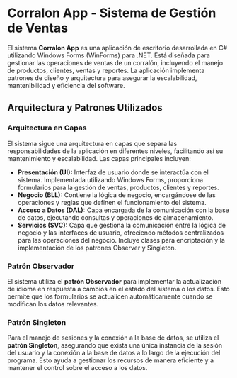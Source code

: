# Corralon App - Sistema de Gestión de Ventas

El sistema **Corralon App** es una aplicación de escritorio desarrollada en C# utilizando Windows Forms (WinForms) para .NET. Está diseñada para gestionar las operaciones de ventas de un corralón, incluyendo el manejo de productos, clientes, ventas y reportes. La aplicación implementa patrones de diseño y arquitectura para asegurar la escalabilidad, mantenibilidad y eficiencia del software.

## Arquitectura y Patrones Utilizados

### Arquitectura en Capas
El sistema sigue una arquitectura en capas que separa las responsabilidades de la aplicación en diferentes niveles, facilitando así su mantenimiento y escalabilidad. Las capas principales incluyen:

- **Presentación (UI):** Interfaz de usuario donde se interactúa con el sistema. Implementada utilizando Windows Forms, proporciona formularios para la gestión de ventas, productos, clientes y reportes.
- **Negocio (BLL):** Contiene la lógica de negocio, encargándose de las operaciones y reglas que definen el funcionamiento del sistema.
- **Acceso a Datos (DAL):** Capa encargada de la comunicación con la base de datos, ejecutando consultas y operaciones de almacenamiento.
- **Servicios (SVC):** Capa que gestiona la comunicación entre la lógica de negocio y las interfaces de usuario, ofreciendo métodos centralizados para las operaciones del negocio. Incluye clases para encriptación y la implementación de los patrones Observer y Singleton.

### Patrón Observador
El sistema utiliza el **patrón Observador** para implementar la actualización de idioma en respuesta a cambios en el estado del sistema o los datos. Esto permite que los formularios se actualicen automáticamente cuando se modifican los datos relevantes.

### Patrón Singleton
Para el manejo de sesiones y la conexión a la base de datos, se utiliza el **patrón Singleton**, asegurando que exista una única instancia de la sesión del usuario y la conexión a la base de datos a lo largo de la ejecución del programa. Esto ayuda a gestionar los recursos de manera eficiente y a mantener el control sobre el acceso a los datos.

